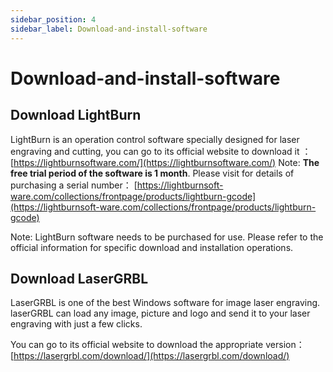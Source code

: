 ```yaml
---
sidebar_position: 4
sidebar_label: Download-and-install-software
---
```


# Download-and-install-software

## Download LightBurn

LightBurn is an operation control software specially designed for laser engraving and cutting, you can go to its official website to download it ：[https://lightburnsoftware.com/](https://lightburnsoftware.com/)
Note: **The free trial period of the software is 1 month**. Please visit for details of purchasing a serial number： [https://lightburnsoft-ware.com/collections/frontpage/products/lightburn-gcode](https://lightburnsoft-ware.com/collections/frontpage/products/lightburn-gcode)

Note: LightBurn software needs to be purchased for use. Please refer to the official information for specific download and installation operations.

## Download LaserGRBL

LaserGRBL is one of the best Windows software for image laser engraving. laserGRBL can load any image, picture and logo and send it to your laser engraving with just a few clicks.

You can go to its official website to download the appropriate version：[https://lasergrbl.com/download/](https://lasergrbl.com/download/)
